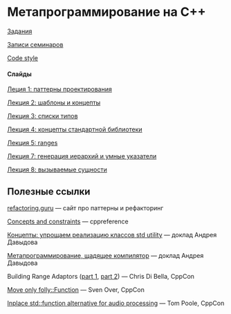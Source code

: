 Метапрограммирование на C++
============================

[Задания](https://github.com/raid-7/mipt-metaprogramming-2020/tree/master/tasks)

[Записи семинаров](https://www.youtube.com/playlist?list=PLAfOs9SaH1wzqoWM2U2k_sK1P0VQmWt-U)

[Code style](https://github.com/raid-7/mipt-metaprogramming-2020/blob/master/codestyle.md)

#### Слайды

[Леция 1: паттерны проектирования](https://docs.google.com/presentation/d/12vY1jGIsldtuu-5AXqOUnO-VHTD6Hq5WqrE75iFAlZA/edit?usp=sharing)

[Лекция 2: шаблоны и концепты](https://docs.google.com/presentation/d/1oDn6gp9TxHIjqKftlpO6orDvDW98qmtK46iuXKvq89E/edit?usp=sharing)

[Лекция 3: списки типов](https://docs.google.com/presentation/d/14Nmqd0SsqBKP1eLZqNvHlRukzeVVuslJKboUBTtihMY/edit?usp=sharing)

[Лекция 4: концепты стандартной библиотеки](https://docs.google.com/presentation/d/1cyvd9ZEe7mHY4iGzKCkycbelBgev8MirizIYYYKnVrk/edit?usp=sharing)

[Лекция 5: ranges](https://docs.google.com/presentation/d/1jk4hw_DQbq8hqjwAmqPjWRjvBDrd3Lv2t0I3Cx2uf_c/edit?usp=sharing)

[Лекция 7: генерация иерархий и умные указатели](https://docs.google.com/presentation/d/17ap3FGLf-rxpIzzsw8YzRVMznM_ensDiOPcejetoAfw/edit?usp=sharing)

[Лекция 8: вызываемые сущности](https://docs.google.com/presentation/d/15-HNYvMjgG_-rPswPppKjyseZpnqIPGonq4R8GCUs6s/edit?usp=sharing)

## Полезные ссылки

[refactoring.guru](http://refactoring.guru/) &mdash; сайт про паттерны и рефакторинг

[Concepts and constraints](https://en.cppreference.com/w/cpp/language/constraints) &mdash; cppreference

[Концепты: упрощаем реализацию классов std utility](https://youtu.be/udTEfwCkmaw) &mdash; доклад Андрея Давыдова

[Метапрограммирование, щадящее компилятор](https://www.youtube.com/watch?v=udTEfwCkmaw) &mdash; доклад Андрея Давыдова

Building Range Adaptors ([part 1](https://www.youtube.com/watch?v=YWayW5ePpkY), [part 2](https://www.youtube.com/watch?v=g-F280_AQp8)) &mdash; Chris Di Bella, CppCon

[Move only folly::Function](https://youtu.be/SToaMS3jNH0) &mdash; Sven Over, CppCon

[Inplace std::function alternative for audio processing](https://youtu.be/VY83afAJUIg) &mdash; Tom Poole, CppCon

